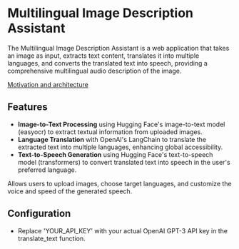 # Multilingual Image Description Assistant
The Multilingual Image Description Assistant is a web application that takes an image as input, extracts text content, translates it into multiple languages, and converts the translated text into speech, providing a comprehensive multilingual audio description of the image.

[Motivation and architecture]([url](https://chinmayih.wordpress.com/2023/12/30/multilingual-image-description-assistant/))

## Features
- **Image-to-Text Processing** using Hugging Face's image-to-text model (easyocr) to extract textual information from uploaded images.
- **Language Translation** with OpenAI's LangChain to translate the extracted text into multiple languages, enhancing global accessibility.
- **Text-to-Speech Generation** using Hugging Face's text-to-speech model (transformers) to convert translated text into speech in the user's preferred language.

Allows users to upload images, choose target languages, and customize the voice and speed of the generated speech.

## Configuration
- Replace 'YOUR_API_KEY' with your actual OpenAI GPT-3 API key in the translate_text function.
